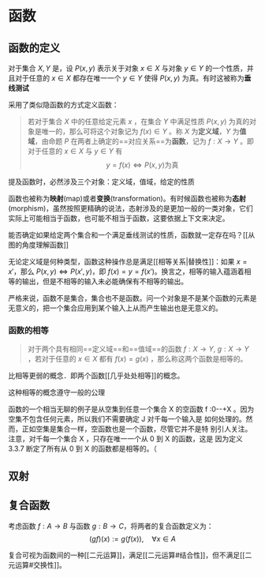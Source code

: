 # 函数

## 函数的定义

对于集合 $X,Y$ 是，设 $P(x,y)$ 表示关于对象 $x \in X$ 与对象 $y \in Y$ 的一个性质，并且对于任意的 $x \in X$ 都存在唯一一个 $y \in Y$ 使得 $P(x,y)$ 为真。有时这被称为**垂线测试**

采用了类似隐函数的方式定义函数：

> 若对于集合 $X$ 中的任意给定元素 $x$ ，在集合 $Y$ 中满足性质 $P(x,y)$ 为真的对象是唯一的，那么可将这个对象记为 $f(x) \in Y$ 。称 $X$ 为**定义域**，$Y$ 为**值域**，由命题 $P$ 在两者上确定的==对应关系==为**函数**，记为 $f:X \to Y$ 。即对于任意的  $x \in X$ 与 $y \in Y$ 有
> $$ y = f(x) \Longleftrightarrow P(x,y) \text{为真} $$

提及函数时，必然涉及三个对象：定义域，值域，给定的性质

函数也被称为**映射**(map)或者**变换**(transformation)。有时候函数也被称为**态射**(morphism)，虽然按照更精确的说法，态射涉及的是更加一般的一类对象，它们实际上可能相当于函数，也可能不相当于函数，这要依据上下文来决定。

能否确定如果给定两个集合和一个满足垂线测试的性质，函数就一定存在吗？[[从图的角度理解函数]]

无论定义域是何种类型，函数这种操作总是满足[[相等关系|替换性]]：如果 $x = x'$，那么 $P(x,y) \Longleftrightarrow P(x',y)$，即 $f(x)=y=f(x')$。换言之，相等的输入蕴涵着相等的输出，但是不相等的输入未必能确保有不相等的输出。

严格来说，函数不是集合，集合也不是函数。问一个对象是不是某个函数的元素是无意义的，把一个集合应用到某个输入上从而产生输出也是无意义的。

### 函数的相等

> 对于两个具有相同==定义域==和==值域==的函数 $f: X \to Y,\ g: X \to Y$ ，若对于任意的 $x \in X$ 都有 $f(x)=g(x)$ ，那么称这两个函数是相等的。

比相等更弱的概念．即两个函数[[几乎处处相等]]的概念。

这种相等的概念遵守一般的公理

函数的一个相当无聊的例子是从空集到任意一个集合 X 的空函数
f :0--+X 。因为空集不包含任何元素，所以我们不需要确定 J 对千每一个输入是
如何处理的。然而，正如空集是集合一样，空函数也是一个函数，尽管它并不是特
别引人关注。注意，对千每一个集合 X ，只存在唯一一个从 0 到 X 的函数，这是
因为定义 3.3.7 断定了所有从 0 到 X 的函数都是相等的。（


## 双射



## 复合函数

考虑函数 $f:A \to B$ 与函数 $g:B \to C$，将两者的复合函数定义为：
$$(gf)(x):=g(f(x)) ,\quad \forall x \in A$$

复合可视为函数间的一种[[二元运算]]，满足[[二元运算#结合性]]，但不满足[[二元运算#交换性]]。

